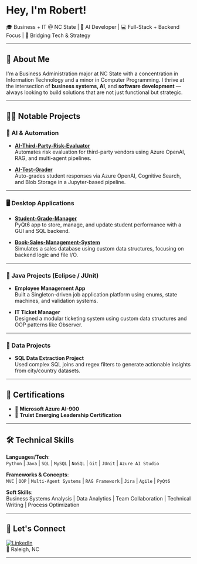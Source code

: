 # Hey, I'm Robert!  
🎓 Business + IT @ NC State | 🤖 AI Developer | 💻 Full-Stack + Backend Focus | 🔗 Bridging Tech & Strategy

---

## 💼 About Me  
I'm a Business Administration major at NC State with a concentration in Information Technology and a minor in Computer Programming. I thrive at the intersection of **business systems, AI**, and **software development** — always looking to build solutions that are not just functional but strategic.

---

## 👨‍💻 Notable Projects

### 🤖 AI & Automation
- **[AI-Third-Party-Risk-Evaluator](https://github.com/robertpatel28/AI-Third-Party-Risk-Evaluator)**  
  Automates risk evaluation for third-party vendors using Azure OpenAI, RAG, and multi-agent pipelines.

- **[AI-Test-Grader](https://github.com/robertpatel28/AI-Test-Grader)**  
  Auto-grades student responses via Azure OpenAI, Cognitive Search, and Blob Storage in a Jupyter-based pipeline.

---

### 🖥️ Desktop Applications
- **[Student-Grade-Manager](https://github.com/robertpatel28/Student-Grade-Manager)**  
  PyQt6 app to store, manage, and update student performance with a GUI and SQL backend.

- **[Book-Sales-Management-System](https://github.com/robertpatel28/Book-Sales-Management-System)**  
  Simulates a sales database using custom data structures, focusing on backend logic and file I/O.

---

### 🧪 Java Projects (Eclipse / JUnit)
- **Employee Management App**  
  Built a Singleton-driven job application platform using enums, state machines, and validation systems.

- **IT Ticket Manager**  
  Designed a modular ticketing system using custom data structures and OOP patterns like Observer.

---

### 🧠 Data Projects
- **SQL Data Extraction Project**  
  Used complex SQL joins and regex filters to generate actionable insights from city/country datasets.

---

## 📜 Certifications
- 🏅 **Microsoft Azure AI-900**  
- 🧠 **Truist Emerging Leadership Certification**

---

## 🛠️ Technical Skills

**Languages/Tech**:  
`Python` | `Java` | `SQL` | `MySQL` | `NoSQL` | `Git` | `JUnit` | `Azure AI Studio`

**Frameworks & Concepts**:  
`MVC` | `OOP` | `Multi-Agent Systems` | `RAG Framework` | `Jira` | `Agile` | `PyQt6`

**Soft Skills**:  
Business Systems Analysis | Data Analytics | Team Collaboration | Technical Writing | Process Optimization

---

## 📍 Let's Connect

[![LinkedIn](https://img.shields.io/badge/LinkedIn-blue?style=flat&logo=linkedin)](https://www.linkedin.com/in/robertpatel)  
📍 Raleigh, NC  

---

